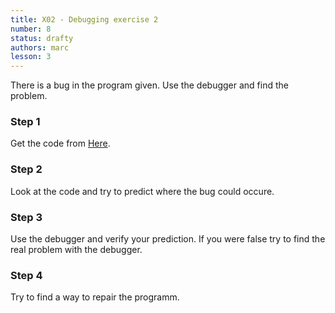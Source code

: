 ```yaml
---
title: X02 - Debugging exercise 2
number: 8
status: drafty
authors: marc
lesson: 3
---
```


There is a bug in the program given. Use the debugger and find the problem.

### Step 1

Get the code from [Here](https://github.com/satkowski/csharp-solutions/tree/master/lesson_03/X02_debugging_exercise_2/ExerciseSolution).

### Step 2

Look at the code and try to predict where the bug could occure.

### Step 3

Use the debugger and verify your prediction. If you were false try to find the real problem with the debugger.

### Step 4

Try to find a way to repair the programm.